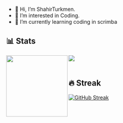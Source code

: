 - 👋 Hi, I’m ShahirTurkmen.
- 👀 I’m interested in Coding.
- 🌱 I’m currently learning coding in scrimba


## 📊 Stats

<div>
  <img height="165" align="left" src="https://github-readme-stats.vercel.app/api?username=shahirturkmen&show_icons=true&theme=codeSTACKr&hide=contribs" />
  <img src="https://github-readme-stats.vercel.app/api/top-langs/?username=shahirturkmen&layout=compact&show_icons=true&theme=codeSTACKr" />
</div>

<br/>

## 🔥 Streak

[![GitHub Streak](https://streak-stats.demolab.com/?user=shahirturkmen)](https://git.io/streak-stats)
